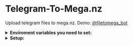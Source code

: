 # Telegram-To-Mega.nz

Upload telegram files to mega.nz.
Demo: [@filetomega_bot](https://t.me/filetomega_bot)

<details>
<summary><b>Enviroment variables you need to set:</b></summary>

`API_ID`: Go to [my.telegram.org](https://my.telegram.org) to obtain this.

`API_HASH`: Go to [my.telegram.org](https://my.telegram.org) to obtain this.

`TG_BOT_TOKEN`: Get the bot token from [BotFather](https://telegram.dog/botfather).

`DB`: PostgreSQL connect string.

</details>

<details>
<summary><b>Setup:</b></summary>

  1. Create bot in [BotFather](https://telegram.dog/botfather).
  2. Obtain API_ID and API_HASH on [my.telegram.org](https://my.telegram.org).
  3. Create postgresql database and table (database.sql).
  4. Set all enviroment variables.
  5. Run `main.py`.

</details>